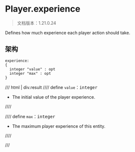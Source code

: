 # Player.experience

> 文档版本：1.21.0.24

Defines how much experience each player action should take.

## 架构

```mcschema
experience:
{
  integer "value" : opt
  integer "max" : opt
}

```

/// html | div.result
//// define
`value`：<samp>integer</samp>

- The initial value of the player experience.


////


//// define
`max`：<samp>integer</samp>

- The maximum player experience of this entity.


////


///

